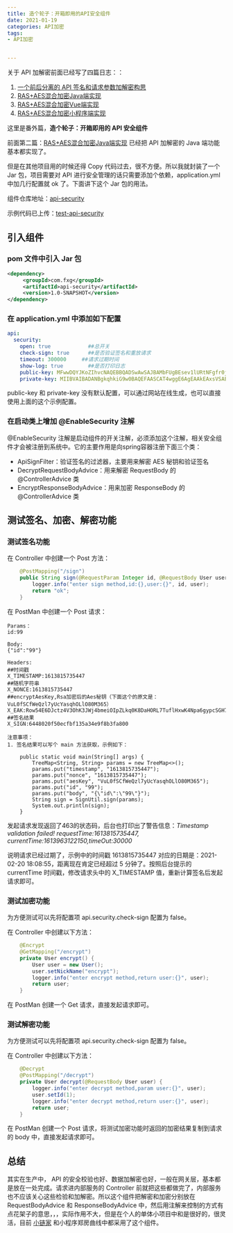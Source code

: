 ```yaml
---
title: 造个轮子：开箱即用的API安全组件
date: 2021-01-19
categories: API加密
tags:
- API加密


---
```


关于 API 加解密前面已经写了四篇日志：：

1. [一个前后分离的 API 签名和请求参数加解密构思](https://blog.fengxiuge.top/2021/2021-01-13-api-encrypt.html)
2. [RAS+AES混合加密Java端实现](https://blog.fengxiuge.top/2021/2021-01-15-api-encrypt-java.html)
3. [RAS+AES混合加密Vue端实现](https://blog.fengxiuge.top/2021/2021-01-15-api-encrypt-vue.html)
4. [RAS+AES混合加密小程序端实现](https://blog.fengxiuge.top/2021/2021-01-15-api-encrypt-mp.html)

这里是番外篇，**造个轮子：开箱即用的 API 安全组件**



前面第二篇：[RAS+AES混合加密Java端实现](https://blog.fengxiuge.top/2021/2021-01-15-api-encrypt-java.html) 已经把 API 加解密的 Java 端功能基本都实现了。

但是在其他项目用的时候还得 Copy 代码过去，很不方便。所以我就封装了一个 Jar 包，项目需要对 API 进行安全管理的话只需要添加个依赖，application.yml 中加几行配置就 ok 了。下面讲下这个 Jar 包的用法。

组件仓库地址：[api-security](https://github.com/yueyakun/api-security)

示例代码已上传：[test-api-security](https://github.com/yueyakun/my-demo/tree/main/test-api-security)

## 引入组件

### pom 文件中引入 Jar 包

```xml
<dependency>
     <groupId>com.fxg</groupId>
     <artifactId>api-security</artifactId>
     <version>1.0-SNAPSHOT</version>
</dependency>
```



### 在 application.yml 中添加如下配置

```yaml
api:
  security:
    open: true            ##总开关
    check-sign: true      ##是否验证签名和重放请求
    timeout: 300000     ##请求过期时间
    show-log: true        ##是否打印日志
    public-key: MFwwDQYJKoZIhvcNAQEBBQADSwAwSAJBAMbFUgBEsev1lURtNFgfr0jtz4IDJ6MEyIkA2WMG57bPfSsT4Pei7bxsXUCyMTXQbaxV0SThX802gxrpTEBAbJsCAwEAAQ==
    private-key: MIIBVAIBADANBgkqhkiG9w0BAQEFAASCAT4wggE6AgEAAkEAxsVSAESx6/WVRG00WB+vSO3PggMnowTIiQDZYwbnts99KxPg96LtvGxdQLIxNdBtrFXRJOFfzTaDGulMQEBsmwIDAQABAkEAqG6gM9YCJn5txBP9nQcMU3IgunzN45e0DlQH4aACTac6JHPTZAA1STxdgTosdDBhrC1HA2pPlRzCuCAh3MpvgQIhAOxTENdAAiQPspaFWAvGJZhN767g9LFGUVdabvf0mCC7AiEA11HZRiSpICXO2U1MrYsLrTJMHrQQvCM/mOhW4UullaECIDs/7DX7T04ZPW4tilCRYjWYPKJ8tfyII7ah7rZt9YInAiBSdJSY6OcfWXsp+hEYEDxLegxuYZRbB8COBMNoiXiCoQIgMls9U5YPlGQ3ajDUhFACFIUNpGQl8l2faxPy/yRoV6o=
```

public-key 和 private-key 没有默认配置，可以通过网站在线生成，也可以直接使用上面的这个示例配置。

### 在启动类上增加 @EnableSecurity 注解

@EnableSecurity 注解是启动组件的开关注解，必须添加这个注解，相关安全组件才会被注册到系统中。它的主要作用是向spring容器注册下面三个类：

* ApiSignFilter：验证签名的过滤器，主要用来解密 AES 秘钥和验证签名
* DecryptRequestBodyAdvice：用来解密 RequestBody 的 @ControllerAdvice 类
* EncryptResponseBodyAdvice：用来加密 ResponseBody 的 @ControllerAdvice 类



## 测试签名、加密、解密功能

### 测试签名功能

在 Controller 中创建一个 Post 方法：

```java
	@PostMapping("/sign")
	public String sign(@RequestParam Integer id, @RequestBody User user) {
		logger.info("enter sign method,id:{},user:{}", id, user);
		return "ok";
	}
```



在 PostMan 中创建一个 Post 请求：

```
Params：
id:99

Body:
{"id":"99"}

Headers:
##时间戳
X_TIMESTAMP:1613815735447
##随机字符串
X_NONCE:1613815735447
##encryptAesKey,Rsa加密后的Aes秘钥（下面这个的原文是：VuL0fSCfWeQzl7yUcYasqhOLlO80M365）
X_EAK:Row54E6DJctz4V3OhK3JWj4bmeiOIpZLkq0K8DaHORL7TuflHxwK4Npa6gypcSGH7vh5Zi4mEEor3cR9HlGcgg==
##签名结果
X_SIGN:6448020f50ecfbf135a34e9f8b3fa800

注意事项：
1. 签名结果可以写个 main 方法获取，示例如下：

	public static void main(String[] args) {
		TreeMap<String, String> params = new TreeMap<>();
		params.put("timestamp", "1613815735447");
		params.put("nonce", "1613815735447");
		params.put("aesKey", "VuL0fSCfWeQzl7yUcYasqhOLlO80M365");
		params.put("id", "99");
		params.put("body", "{\"id\":\"99\"}");
		String sign = SignUtil.sign(params);
		System.out.println(sign);
	}
```

发起请求发现返回了463的状态码，后台也打印出了警告信息：*Timestamp validation failed! requestTime:1613815735447, currentTime:1613963122150,timeOut:30000*

说明请求已经过期了，示例中的时间戳 1613815735447 对应的日期是：2021-02-20 18:08:55，距离现在肯定已经超过 5 分钟了。按照后台提示的 currentTime 时间戳，修改请求头中的 X_TIMESTAMP 值，重新计算签名后发起请求即可。

### 测试加密功能

为方便测试可以先将配置项 api.security.check-sign 配置为 false。

在 Controller 中创建以下方法：

```java
	@Encrypt
	@GetMapping("/encrypt")
	private User encrypt() {
		User user = new User();
		user.setNickName("encrypt");
		logger.info("enter encrypt method,return user:{}", user);
		return user;
	}
```

在 PostMan 创建一个 Get 请求，直接发起请求即可。

### 测试解密功能

为方便测试可以先将配置项 api.security.check-sign 配置为 false。

在 Controller 中创建以下方法：

```java
	@Decrypt
	@PostMapping("/decrypt")
	private User decrypt(@RequestBody User user) {
		logger.info("enter decrypt method,param user:{}", user);
		user.setId(1);
		logger.info("enter decrypt method,return user:{}", user);
		return user;
	}
```

在 PostMan 创建一个 Post 请求，将测试加密功能时返回的加密结果复制到请求的 body 中，直接发起请求即可。



## 总结

其实在生产中， API 的安全校验也好、数据加解密也好，一般在网关层，基本都是放在一处完成。请求进内部服务的 Controller 前就把这些都做完了，内部服务也不应该关心这些检验和加解密。所以这个组件把解密和加密分别放在 RequestBodyAdvice 和 ResponseBodyAdvice 中，然后用注解来控制的方式有点花架子的意思，，，实际作用不大，但是在个人的单体小项目中和是很好的，很灵活，目前 [小链家](https://house.fengxiuge.top/) 和小程序郑房曲线中都采用了这个组件。